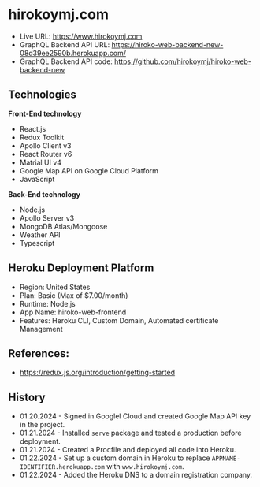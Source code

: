 # hirokoymj.com

- Live URL: https://www.hirokoymj.com
- GraphQL Backend API URL: https://hiroko-web-backend-new-08d39ee2590b.herokuapp.com/
- GraphQL Backend API code: https://github.com/hirokoymj/hiroko-web-backend-new

## Technologies

**Front-End technology**

- React.js
- Redux Toolkit
- Apollo Client v3
- React Router v6
- Matrial UI v4
- Google Map API on Google Cloud Platform
- JavaScript

**Back-End technology**

- Node.js
- Apollo Server v3
- MongoDB Atlas/Mongoose
- Weather API
- Typescript

## Heroku Deployment Platform

- Region: United States
- Plan: Basic (Max of $7.00/month)
- Runtime: Node.js
- App Name: hiroko-web-frontend
- Features: Heroku CLI, Custom Domain, Automated certificate Management

## References:

- https://redux.js.org/introduction/getting-started

## History

- 01.20.2024 - Signed in Googlel Cloud and created Google Map API key in the project.
- 01.21.2024 - Installed `serve` package and tested a production before deployment.
- 01.21.2024 - Created a Procfile and deployed all code into Heroku.
- 01.22.2024 - Set up a custom domain in Heroku to replace `APPNAME-IDENTIFIER.herokuapp.com` with `www.hirokoymj.com`.
- 01.22.2024 - Added the Heroku DNS to a domain registration company.
